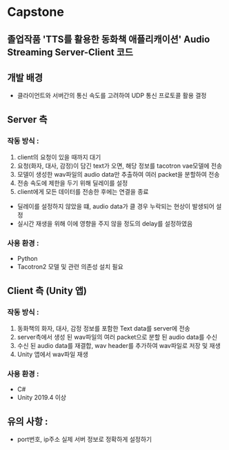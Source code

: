 # Capstone 

## 졸업작품 'TTS를 활용한 동화책 애플리캐이션' Audio Streaming Server-Client 코드

## 개발 배경 

- 클라이언트와 서버간의 통신 속도를 고려하여 UDP 통신 프로토콜 활용 결정

## Server 측 

### 작동 방식 : 

1. client의 요청이 있을 때까지 대기
2. 요청(화자, 대사, 감정)이 담긴 text가 오면, 해당 정보를 tacotron vae모델에 전송
3. 모델이 생성한 wav파일의 audio data만 추출하여 여러 packet을 분할하여 전송
4. 전송 속도에 제한을 두기 위해 딜레이를 설정
5. client에게 모든 데이터를 전송한 후에는 연결을 종료

- 딜레이를 설정하지 않았을 떄, audio data가 클 경우 누락되는 현상이 발생되어 설정
- 실시간 재생을 위해 이에 영향을 주지 않을 정도의 delay를 설정하였음

### 사용 환경 :

- Python
- Tacotron2 모델 및 관련 의존성 설치 필요

## Client 측 (Unity 앱)

### 작동 방식 :

1. 동화책의 화자, 대사, 감정 정보를 포함한 Text data를 server에 전송
2. server측에서 생성 된 wav파일의 여러 packet으로 분할 된 audio data를 수신
3. 수신 된 audio data를 재결합, wav header를 추가하여 wav파일로 저장 및 재생
4. Unity 앱에서 wav파일 재생 

### 사용 환경 :

- C#
- Unity 2019.4 이상

## 유의 사항 :

- port번호, ip주소 실제 서버 정보로 정확하게 설정하기